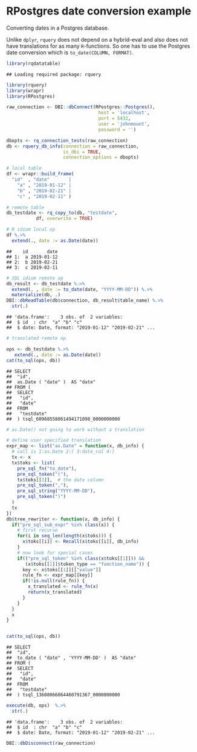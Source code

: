 RPostgres date conversion example
================

Converting dates in a Postgres database.

Unlike `dplyr`, `rquery` does not depend on a hybrid-eval and also does
not have translations for as many `R`-functions. So one has to use the
Postgres date conversion which is `to_date(COLUMN, FORMAT)`.

``` r
library(rqdatatable)
```

    ## Loading required package: rquery

``` r
library(rquery)
library(wrapr)
library(RPostgres)

raw_connection <- DBI::dbConnect(RPostgres::Postgres(),
                                  host = 'localhost',
                                  port = 5432,
                                  user = 'johnmount',
                                  password = '')

dbopts <- rq_connection_tests(raw_connection)
db <- rquery_db_info(connection = raw_connection,
                     is_dbi = TRUE,
                     connection_options = dbopts)

# local table
df <- wrapr::build_frame(
  "id"  , "date"       |
    "a" , "2019-01-12" |
    "b" , "2019-02-21" |
    "c" , "2019-02-11" )

# remote table
db_testdate <- rq_copy_to(db, "testdate",
           df, overwrite = TRUE)

# R idiom local op
df %.>%
  extend(., date := as.Date(date))
```

    ##    id       date
    ## 1:  a 2019-01-12
    ## 2:  b 2019-02-21
    ## 3:  c 2019-02-11

``` r
# SQL idiom remote op
db_result <- db_testdate %.>%
  extend(. , date := to_date(date, "YYYY-MM-DD")) %.>%
  materialize(db, .)
DBI::dbReadTable(db$connection, db_result$table_name) %.>%
  str(.)
```

    ## 'data.frame':    3 obs. of  2 variables:
    ##  $ id  : chr  "a" "b" "c"
    ##  $ date: Date, format: "2019-01-12" "2019-02-21" ...

``` r
# translated remote op

ops <- db_testdate %.>%
   extend(., date := as.Date(date))
cat(to_sql(ops, db))
```

    ## SELECT
    ##  "id",
    ##  as.Date ( "date" )  AS "date"
    ## FROM (
    ##  SELECT
    ##   "id",
    ##   "date"
    ##  FROM
    ##   "testdate"
    ##  ) tsql_60968558061494171098_0000000000

``` r
# as.Date() not going to work without a translation

# define user specified translation
expr_map <- list("as.Date" = function(x, db_info) {
  # call is 1:as.Date 2:( 3:date_col 4:)
  tx <- x
  tx$toks <- list(
    pre_sql_fn("to_date"),
    pre_sql_token("("),
    tx$toks[[3]],  # the date column
    pre_sql_token(","),
    pre_sql_string("YYYY-MM-DD"),
    pre_sql_token(")")
  )
  tx
})
db$tree_rewriter <- function(x, db_info) {
  if("pre_sql_sub_expr" %in% class(x)) {
    # first recurse
    for(i in seq_len(length(x$toks))) {
      x$toks[[i]] <- Recall(x$toks[[i]], db_info)
    }
    # now look for special cases
    if(("pre_sql_token" %in% class(x$toks[[1]])) &&
       (x$toks[[1]]$token_type == "function_name")) {
      key <- x$toks[[1]][["value"]]
      rule_fn <- expr_map[[key]]
      if(!is.null(rule_fn)) {
        x_translated <- rule_fn(x)
        return(x_translated)
      }
    }
  }
  x
}


cat(to_sql(ops, db))
```

    ## SELECT
    ##  "id",
    ##  to_date ( "date" , 'YYYY-MM-DD' )  AS "date"
    ## FROM (
    ##  SELECT
    ##   "id",
    ##   "date"
    ##  FROM
    ##   "testdate"
    ##  ) tsql_13608066064460791367_0000000000

``` r
execute(db, ops)  %.>%
  str(.)
```

    ## 'data.frame':    3 obs. of  2 variables:
    ##  $ id  : chr  "a" "b" "c"
    ##  $ date: Date, format: "2019-01-12" "2019-02-21" ...

``` r
DBI::dbDisconnect(raw_connection)
```
